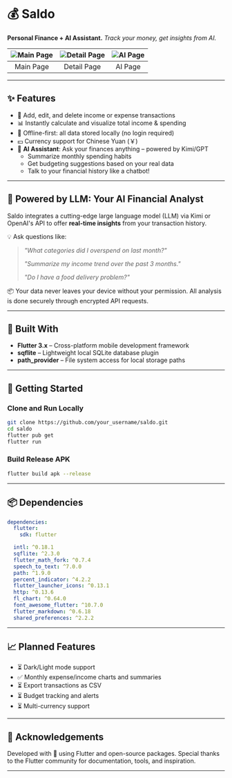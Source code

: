 # 💰 Saldo

**Personal Finance + AI Assistant.**
*Track your money, get insights from AI.*

| ![Main Page](https://github.com/user-attachments/assets/346deabf-b4ec-42f0-b676-da5e1dc04bfa) | ![Detail Page](https://github.com/user-attachments/assets/2b773f5c-67cb-45b8-a9e5-2f4956ef35a3) | ![AI Page](https://github.com/user-attachments/assets/e4a7a5db-46a6-4dd5-8144-9a9ea81aefb0) |
|:-----------------------------------------------------------:|:------------------------------------------------------------:|:------------------------------------------------------------:|
| Main Page                                                   | Detail Page                                                  | AI Page                                                      |


------

## ✨ Features

- 📆 Add, edit, and delete income or expense transactions
- 📊 Instantly calculate and visualize total income & spending
- 💾 Offline-first: all data stored locally (no login required)
- 💴 Currency support for Chinese Yuan (￥)
- 🤖 **AI Assistant**: Ask your finances anything – powered by Kimi/GPT
    - Summarize monthly spending habits
    - Get budgeting suggestions based on your real data
    - Talk to your financial history like a chatbot!

------

## 🧠 Powered by LLM: Your AI Financial Analyst

Saldo integrates a cutting-edge large language model (LLM) via Kimi or OpenAI's API to offer **real-time insights** from your transaction history.

💡 Ask questions like:

> *"What categories did I overspend on last month?"*
>
> *"Summarize my income trend over the past 3 months."*
>
> *"Do I have a food delivery problem?"*

📦 Your data never leaves your device without your permission. All analysis is done securely
through encrypted API requests.

------

## 📱 Built With

- **Flutter 3.x** – Cross-platform mobile development framework
- **sqflite** – Lightweight local SQLite database plugin
- **path_provider** – File system access for local storage paths

------

## 🚀 Getting Started

### Clone and Run Locally

```bash
git clone https://github.com/your_username/saldo.git
cd saldo
flutter pub get
flutter run
```

### Build Release APK

```bash
flutter build apk --release
```

------

## 📦 Dependencies

```yaml
dependencies:
  flutter:
    sdk: flutter

  intl: ^0.18.1
  sqflite: ^2.3.0
  flutter_math_fork: ^0.7.4
  speech_to_text: ^7.0.0
  path: ^1.9.0
  percent_indicator: ^4.2.2
  flutter_launcher_icons: ^0.13.1
  http: ^0.13.6
  fl_chart: ^0.64.0
  font_awesome_flutter: ^10.7.0
  flutter_markdown: ^0.6.18
  shared_preferences: ^2.2.2
```

------

## 📈 Planned Features

- ⏳ Dark/Light mode support
- ✅ Monthly expense/income charts and summaries
- ⏳ Export transactions as CSV
- ⏳ Budget tracking and alerts
- ⏳ Multi-currency support

------

## 🤝 Acknowledgements

Developed with 💖 using Flutter and open-source packages.
Special thanks to the Flutter community for documentation, tools, and inspiration.

------

